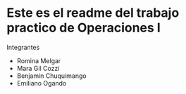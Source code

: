 # Este es el readme del trabajo practico de Operaciones I

Integrantes
<ul>
  <li>Romina Melgar</li>
  <li>Mara Gil Cozzi</li>
  <li>Benjamin Chuquimango</li>
  <li>Emiliano Ogando</li>
</ul>
